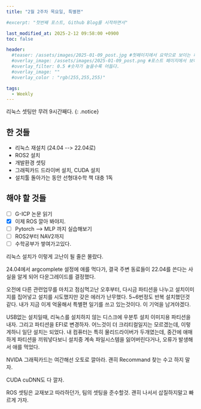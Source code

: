 ```yaml
---
title: "2월 2주차 목요일, 특별편"

#excerpt: "첫번째 포스트, Github Blog를 시작하면서"

last_modified_at: 2025-2-12 09:58:00 +0900
toc: false

header:
  #teaser: /assets/images/2025-01-09_post.jpg #첫페이지에서 요약으로 보이는 페이지.
  #overlay_image: /assets/images/2025-01-09_post.png #포스트 페이지에서 보이는 이미지
  #overlay_filter: 0.5 #숫자가 높을수록 어둡다.
  #overlay_image: ""
  #overlay_color : "rgb(255,255,255)"

tags:
  - Weekly  
---
```


리눅스 셋팅만 무려 9시간째다.
{: .notice}

## 한 것들 
  - 리눅스 재설치 (24.04 --> 22.04로) 
  - ROS2 설치 
  - 개발환경 셋팅
  - 그래픽카드 드라이버 설치, CUDA 설치
  - 설치툴 돌아가는 동안 선형대수학 책 대충 1독

## 해야 할 것들
  - [ ] G-ICP 논문 읽기
  - [X] 이제 ROS 깔아 봐야지. 
  - [ ] Pytorch --> MLP 까지 실습해보기
  - [ ] ROS2부터 NAV2까지 
  - [ ] 수학공부가 쌓여가고있다. 

리눅스 설치가 이렇게 고난이 될 줄은 몰랐다. 

24.04에서 argcomplete 설정에 애를 먹다가, 결국 주변 동료들이 22.04를 쓴다는 사실을 알게 되어 다운그레이드를 결정했다. 

오전에 다른 관련업무를 마치고 점심먹고난 오후부터, 다시금 파티션을 나누고 설치이미지를 집어넣고 설치를 시도했지만 갖은 에러가 난무했다. 5~6번정도 반복 설치했던것 같다. 내가 지금 이게 억울해서 특별편 일기를 쓰고 있는것이다. 이 기억을 남겨야겠다. 

USB없는 설치일때, 리눅스를 설치하지 않는 디스크에 우분투 설치 이미지용 파티션을 내자. 그리고 파티션을 EFI로 변경하자. 어느것이 더 크리티컬일지는 모르겠는데, 이렇게하니 일단 설치는 되었다. 내 컴퓨터는 특히 물리드라이버가 두개였는데, 중간에 애매하게 파티션을 끼워넣다보니 설치중 계속 파일시스템을 잃어버린다거나, 오류가 발생해서 애를 먹었다. 

NVIDA 그래픽카드는 여간해선 오토로 깔아라. 괜히 Recommand 찾는 수고 하지 말자. 

CUDA cuDNN도 다 깔자. 

ROS 셋팅은 교재보고 따라하던가, 팀의 셋팅을 준수할것. 괜히 나서서 삽질하지말고 빠르게 가자. 